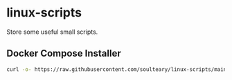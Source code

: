 # linux-scripts

Store some useful small scripts.

## Docker Compose Installer

```bash
curl -o- https://raw.githubusercontent.com/soulteary/linux-scripts/main/docker-compose.sh | bash
```